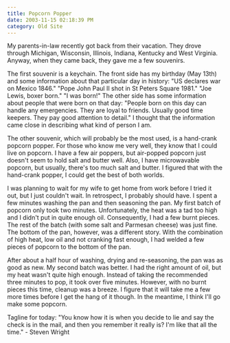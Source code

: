 ```yaml
---
title: Popcorn Popper
date: 2003-11-15 02:18:39 PM
category: Old Site
---
```


My parents-in-law recently got back from their vacation. They drove through Michigan, Wisconsin, Illinois, Indiana, Kentucky and West Virginia. Anyway, when they came back, they gave me a few souvenirs.

The first souvenir is a keychain. The front side has my birthday (May 13th) and some information about that particular day in history: "US declares war on Mexico 1846." "Pope John Paul II shot in St Peters Square 1981." "Joe Lewis, boxer born." "I was born!" The other side has some information about people that were born on that day: "People born on this day can handle any emergencies. They are loyal to friends. Usually good time keepers. They pay good attention to detail." I thought that the information came close in describing what kind of person I am.

The other souvenir, which will probably be the most used, is a hand-crank popcorn popper. For those who know me very well, they know that I could live on popcorn. I have a few air poppers, but air-popped popcorn just doesn't seem to hold salt and butter well. Also, I have microwavable popcorn, but usually, there's too much salt and butter. I figured that with the hand-crank popper, I could get the best of both worlds.

I was planning to wait for my wife to get home from work before I tried it out, but I just couldn't wait. In retrospect, I probably should have. I spent a few minutes washing the pan and then seasoning the pan. My first batch of popcorn only took two minutes. Unfortunately, the heat was a tad too high and I didn't put in quite enough oil. Consequently, I had a few burnt pieces. The rest of the batch (with some salt and Parmesan cheese) was just fine. The bottom of the pan, however, was a different story. With the combination of high heat, low oil and not cranking fast enough, I had welded a few pieces of popcorn to the bottom of the pan.

After about a half hour of washing, drying and re-seasoning, the pan was as good as new. My second batch was better. I had the right amount of oil, but my heat wasn't quite high enough. Instead of taking the recommended three minutes to pop, it took over five minutes. However, with no burnt pieces this time, cleanup was a breeze. I figure that it will take me a few more times before I get the hang of it though. In the meantime, I think I'll go make some popcorn.

Tagline for today: "You know how it is when you decide to lie and say the check is in the mail, and then you remember it really is? I'm like that all the time." - Steven Wright
